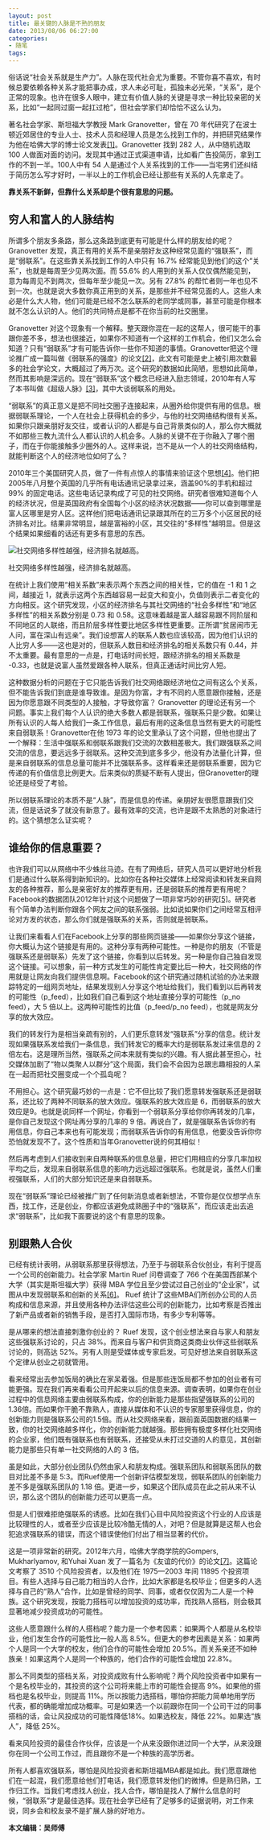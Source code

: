 ```yaml
---
layout: post
title: 最关键的人脉是不熟的朋友
date: 2013/08/06 06:27:00
categories: 
- 随笔
tags: 
---
```


俗话说“社会关系就是生产力”。人脉在现代社会尤为重要。不管你喜不喜欢，有时候总要依赖各种关系才能把事办成，求人未必可耻，孤独未必光荣，“关系”，是个正常的现象。也许在很多人眼中，建立有价值人脉的关键是寻求一种比较亲密的关系，比如“一起同过窗一起扛过枪”，但社会学家们却恰恰不这么认为。

著名社会学家、斯坦福大学教授 Mark Granovetter，曾在 70 年代研究了在波士顿近郊居住的专业人士、技术人员和经理人员是怎么找到工作的，并把研究结果作为他在哈佛大学的博士论文发表[[1]](#id11)。Granovetter 找到 282 人，从中随机选取 100 人做面对面的访问。发现其中通过正式渠道申请，比如看广告投简历，拿到工作的不到一半。100人中有 54 人是通过个人关系找到的工作——当宅男们还纠结于简历怎么写才好时，一半以上的工作机会已经让那些有关系的人先拿走了。

**靠关系不新鲜，但靠什么关系却是个很有意思的问题。**

## 穷人和富人的人脉结构

所谓多个朋友多条路，那么这条路到底更有可能是什么样的朋友给的呢？ Granovetter 发现，真正有用的关系不是亲朋好友这种经常见面的“强联系”，而是“弱联系”。在这些靠关系找到工作的人中只有 16.7% 经常能见到他们的这个“关系”，也就是每周至少见两次面。而 55.6% 的人用到的关系人仅仅偶然能见到，意为每周见不到两次，但每年至少能见一次。另有 27.8% 的帮忙者则一年也见不到一次。也就是说大多数你真正用到的关系，是那些并不经常见面的人。这些人未必是什么大人物，他们可能是已经不怎么联系的老同学或同事，甚至可能是你根本就不怎么认识的人。他们的共同特点是都不在你当前的社交圈里。

Granovetter 对这个现象有一个解释。整天跟你混在一起的这帮人，很可能干的事跟你差不多，想法也很接近，如果你不知道有一个这样的工作机会，他们又怎么会知道？只有“弱联系”才有可能告诉你一些你不知道的事情。Granovetter把这个理论推广成一篇叫做《弱联系的强度》的论文[[2]](#id12)，此文有可能是史上被引用次数最多的社会学论文，大概超过了两万次。这个研究的数据如此简陋，思想如此简单，然而其影响是深远的。现在“弱联系”这个概念已经进入励志领域，2010年有人写了本书叫做《超级人脉》[[3]](#id13)，其中大谈弱联系的用处。

“弱联系”的真正意义是把不同社交圈子连接起来，从圈外给你提供有用的信息。根据弱联系理论，一个人在社会上获得机会的多少，与他的社交网络结构很有关系。如果你只跟亲朋好友交往，或者认识的人都是与自己背景类似的人，那么你大概就不如那些三教九流什么人都认识的人机会多。人脉的关键不在于你融入了哪个圈子，而在于你能接触多少圈外的人。这样来说，岂不是从一个人的社交网络结构，就能判断这个人的经济地位如何了么？

2010年三个美国研究人员，做了一件有点惊人的事情来验证这个思想[[4]](#id14)。他们把2005年八月整个英国的几乎所有电话通讯记录拿过来，涵盖90%的手机和超过 99% 的固定电话。这些电话记录构成了可见的社交网络。研究者很难知道每个人的经济状况，但是英国政府有全国每个小区的经济状况数据——你可以查到哪里是富人区哪里是穷人区。这样他们把电话通讯记录跟其所在的三万多个小区居民的经济排名对比。结果非常明显，越是富裕的小区，其交往的“多样性”越明显。但是这个结果如果细看的话还有更多有意思的东西。

![社交网络多样性越强，经济排名就越高。](http://2.im.guokr.com/gkimage/2r/bj/e0/2rbje0.png)

社交网络多样性越强，经济排名就越高。

在统计上我们使用“相关系数”来表示两个东西之间的相关性，它的值在 -1 和 1 之间，越接近 1，就表示这两个东西越容易一起变大和变小，负值则表示二者变化的方向相反。这个研究发现，小区的经济排名与其社交网络的“社会多样性”和“地区多样性”的相关系数分别是 0.73 和 0.58。这意味着越是富人越容易跟不同阶层和不同地区的人联络，而且阶层多样性要比地区多样性更重要。正所谓“贫居闹市无人问，富在深山有远亲”。我们设想富人的联系人数也应该较高，因为他们认识的人比穷人多——这也是对的，但联系人数目和经济排名的相关系数只有 0.44，并不太重要。最有意思的一点是，打电话时间长短，跟经济排名的相关系数是 -0.33，也就是说富人虽然爱跟各种人联系，但真正通话时间比穷人短。

这种数据分析的问题在于它只能告诉我们社交网络跟经济地位之间有这么个关系，但不能告诉我们到底是谁导致谁。是因为你富，才有不同的人愿意跟你接触，还是因为你愿意跟不同类型的人接触，才导致你富？ Granovetter 的理论还有另一个问题。事实上我们每个人认识的绝大多数人都是弱联系，强联系只是少数。如果让所有认识的人每人给我们一条工作信息，最后有用的这条信息当然有更大的可能性来自弱联系！Granovetter在他 1973 年的论文里承认了这个问题，但他也提出了一个解释：生活中强联系和弱联系跟我们交流的次数相差极大。我们跟强联系之间交流的信息，要远远多于弱联系。这种交流到底多多少，他没有办法量化计算，但是来自弱联系的信息总量可能并不比强联系多。这样看来还是弱联系重要，因为它传递的有价值信息比例更大。后来类似的质疑不断有人提出，但Granovetter的理论还是经受了考验。

所以弱联系理论的本质不是“人脉”，而是信息的传递。亲朋好友很愿意跟我们交流，但是话说多了就没有新意了。最有效率的交流，也许是跟不太熟悉的对象进行的。这个猜想怎么证实呢？

## 谁给你的信息重要？

也许我们可以从网络中不少蛛丝马迹。在有了网络后，研究人员可以更好地分析我们是通过什么联系得到新知识的。比如你在各种社交媒体上经常阅读和转发来自网友的各种推荐，那么是亲密好友的推荐更有用，还是弱联系的推荐更有用呢？Facebook的数据团队2012年针对这个问题做了一项非常巧妙的研究[[5]](#id15)。研究者有个简单办法判断你跟各个网友之间的联系强弱。比如说如果你们之间经常互相评论对方发的状态，那么你们就是强联系的关系，否则就是弱联系。

让我们来看看人们在Facebook上分享的那些网页链接——如果你分享这个链接，你大概认为这个链接是有用的。这种分享有两种可能性。一种是你的朋友（不管是强联系还是弱联系）先发了这个链接，你看到以后转发。另一种是你自己独自发现这个链接。可以想象，前一种方式发生的可能性肯定要比后一种大，社交网络的作用就是让网友向我们提供信息啊。Facebook的这个研究通过随机试验的办法来跟踪特定的一组网页地址，结果发现别人分享这个地址给我们，我们看到以后再转发的可能性（p_feed），比如我们自己看到这个地址直接分享的可能性（p_no feed），大 5 倍以上。这两种可能性的比值（p_feed/p_no feed），也就是网友分享的放大效应。

我们的转发行为是相当亲疏有别的，人们更乐意转发“强联系”分享的信息。统计发现如果强联系发给我们一条信息，我们转发它的概率大约是弱联系发过来信息的 2 倍左右。这是理所当然，强联系之间本来就有类似的兴趣。有人据此甚至担心，社交媒体加剧了“物以类聚人以群分”这个局面，我们会不会因为总跟志趣相投的人呆在一起而把社交圈变成一个个孤岛呢？

不用担心。这个研究最巧妙的一点是：它不但比较了我们愿意转发强联系还是弱联系，还比较了两种不同联系的放大效应。强联系的放大效应是 6，而弱联系的放大效应是9。也就是说同样一个网址，你看到一个弱联系分享给你你再转发的几率，是你自己发现这个网址再分享的几率的 9 倍。再说白了，就是强联系告诉你的有用信息，你自己本来也有可能发现；而弱联系告诉你的有用信息，他要没告诉你你恐怕就发现不了。这个性质和当年Granovetter说的何其相似！

然后再考虑到人们接收到来自两种联系的信息总量，把它们用相应的分享几率加权平均之后，发现来自弱联系信息的影响力远远超过强联系。也就是说，虽然人们重视强联系，人们的大部分知识还是来自弱联系。

现在“弱联系”理论已经被推广到了任何新消息或者新想法，不管你是仅仅想学点东西，找工作，还是创业，你都应该避免成熟圈子中的“强联系”，而应该走出去追求“弱联系”，比如我下面要说的这个有意思的现象。

## 别跟熟人合伙

已经有统计表明，从弱联系那里获得想法，乃至于与弱联系合伙创业，有利于提高一个公司的创新能力。社会学家 Martin Ruef 问卷调查了 766 个在美国西部某个大学（其实是斯坦福大学）获得 MBA 学位且至少尝试过自己创业的“企业家”，试图从中发现弱联系和创新的关系[[6]](#id16)。 Ruef 统计了这些MBA们所创办公司的人员构成和信息来源，并且使用各种办法评估这些公司的创新能力，比如考察是否推出了新产品或者新的销售手段，是否打入国际市场，有多少专利等等。

是从哪来的想法直接刺激你创业的？ Ruef 发现，这个创业想法来自与家人和朋友这些强联系讨论的，只占 38%。而来自与客户和供货商这类商业伙伴这些弱联系讨论的，则高达 52%。另有人则是受媒体或专家启发。可见好想法来自弱联系这个定律从创业之初就管用。

看来经常出去参加饭局的确比在家呆着强。但是那些连饭局都不参加的创业者有可能更强。现在我们再来看看公司开起来以后的信息来源。调查表明，如果你在创业过程中的信息网络主要由弱联系构成，你的创新能力是那些指望强联系的公司的1.36倍。而如果你干脆不靠熟人，直接从媒体和不认识的专家那里获得信息，你的创新能力则是强联系公司的1.5倍。而从社交网络来看，跟前面英国数据的结果一致，你的社交网络越多样化，你的创新能力就越强。那些拥有极度多样化社交网络的企业家，他们既有强联系也有弱联系，还接受从未打过交道的人的意见，其创新能力是那些只有单一社交网络的人的 3 倍。

虽是如此，大部分创业团队仍然由家人和朋友构成。强联系团队和弱联系团队的数目对比差不多是 5:3。而Ruef使用一个创新评估模型发现，弱联系团队的创新能力差不多是强联系团队的 1.18 倍。更进一步，如果这个团队成员在此之前从来不认识，那么这个团队的创新能力还可以更高一点。

但是人们很难拒绝强联系的诱惑。比如在我们心目中风险投资这个行业的人应该是比较理性的人，或者至少应该是比较冷酷无情的人，对吧？但是就算是这帮人也会犯追求强联系的错误，而这个错误使他们付出了相当显著的代价。

这是一项非常新的研究。2012年六月，哈佛大学商学院的Gompers, Mukharlyamov, 和Yuhai Xuan 发了一篇名为《友谊的代价》的论文[[7]](#id17)。这篇论文考察了 3510 个风险投资者，以及他们在 1975—2003 年间 11895 个投资项目。有些人选择与自己能力相当的人合作，比如大家都是名校毕业；但更多的人选择与自己的“熟人”合作，比如是曾经的同学、同事，或者仅仅因为二人是一个种族。这个研究发现，按能力搭档可以增加投资的成功率，而找熟人搭档，则会极其显著地减少投资成功的可能性。

这些人愿意跟什么样的人搭档呢？能力是一个参考因素：如果两个人都是从名校毕业，他们发生合作的可能性比一般人高 8.5%。但更大的参考因素是关系：如果两个人是同一个大学的校友，他们合作的可能性会增加 20.5%。而关系亲还不如种族亲！如果这两个人是同一个种族的，他们合作的可能性会增加 22.8%。

那么不同类型的搭档关系，对投资成败有什么影响呢？两个风险投资者中如果有一个是名校毕业的，其投资的这个公司将来能上市的可能性会提高 9%。如果他的搭档也是名校毕业，则提高 11%。所以按能力选搭档，哪怕你把能力简单地用学历代表，都的确能增加成功概率。可是如果选一个以前跟你在同一个公司干过的同事搭档的话，会让风投成功的可能性降低18%。如果选校友，降低 22%。如果选“族人”，降低 25%。

看来风险投资的最佳合作伙伴，应该是一个从来没跟你进过同一个大学，从来没跟你在同一个公司工作过，而且跟你不是一个种族的高学历者。

所有人都喜欢强联系，哪怕是风险投资者和斯坦福MBA都是如此。我们愿意跟他们在一起混，我们愿意给他们打电话，我们愿意转发他们的微博。但是熟归熟，工作归工作。当我们考虑找人创业，找人合作，哪怕是找人了解什么信息的时候，“弱联系”才是最佳选择。现在社会学已经有了足够多的证据说明，对工作来说，同乡会和校友录不是扩展人脉的好地方。

**本文编辑：吴师傅**

